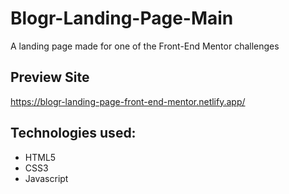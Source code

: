 # Blogr-Landing-Page-Main
A landing page made for one of the Front-End Mentor challenges
## Preview Site
https://blogr-landing-page-front-end-mentor.netlify.app/

## Technologies used:
- HTML5
- CSS3
- Javascript
